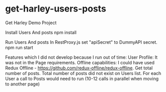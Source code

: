 # get-harley-users-posts
Get Harley Demo Project

Install Users And posts
npm install

Run Users And posts
In RestProxy.js set "apiSecret" to DummyAPI secret.
npm run start

Features which I did not develop because I run out of time:
User Profile: It was not in the Page requirements.
Offline capabilities: I could have used Redux Offline - https://github.com/redux-offline/redux-offline.
Get total number of posts. Total number of posts did not exist on Users list. For each User a call to Posts 
would need to run (10-12 calls in parallel when moving to another page)

